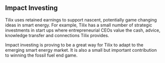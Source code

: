## Impact Investing
Tilix uses retained earnings to support nascent, potentially game changing ideas in smart energy. For example, Tilix has a small number of strategic investments in start ups where entrepreneurial CEOs value the cash, advice, knowledge transfer and connections Tilix provides.

Impact investing is proving to be a great way for Tilix to adapt to the emerging smart energy market. It is also a small but important contribution to winning the fossil fuel end game.

